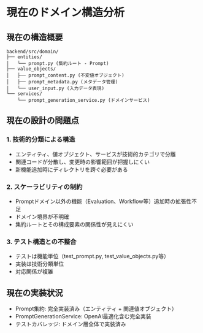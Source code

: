 # 現在のドメイン構造分析

## 現在の構造概要
```
backend/src/domain/
├── entities/
│   └── prompt.py (集約ルート - Prompt)
├── value_objects/
│   ├── prompt_content.py (不変値オブジェクト)
│   ├── prompt_metadata.py (メタデータ管理)
│   └── user_input.py (入力データ表現)
└── services/
    └── prompt_generation_service.py (ドメインサービス)
```

## 現在の設計の問題点

### 1. 技術的分類による構造
- エンティティ、値オブジェクト、サービスが技術的カテゴリで分離
- 関連コードが分散し、変更時の影響範囲が把握しにくい
- 新機能追加時にディレクトリを跨ぐ必要がある

### 2. スケーラビリティの制約
- Promptドメイン以外の機能（Evaluation、Workflow等）追加時の拡張性不足
- ドメイン境界が不明確
- 集約ルートとその構成要素の関係性が見えにくい

### 3. テスト構造との不整合
- テストは機能単位（test_prompt.py, test_value_objects.py等）
- 実装は技術分類単位
- 対応関係が複雑

## 現在の実装状況
- Prompt集約: 完全実装済み（エンティティ + 関連値オブジェクト）
- PromptGenerationService: OpenAI最適化含む完全実装
- テストカバレッジ: ドメイン層全体で実装済み